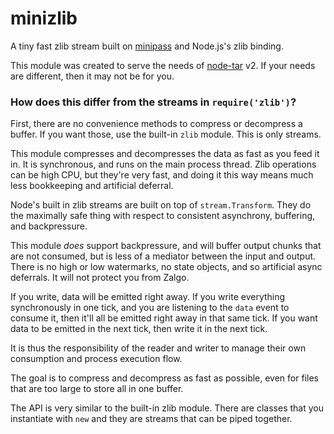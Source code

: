 # minizlib

A tiny fast zlib stream built on [minipass](http://npm.im/minipass)
and Node.js's zlib binding.

This module was created to serve the needs of
[node-tar](http://npm.im/tar) v2.  If your needs are different, then
it may not be for you.

###  How does this differ from the streams in `require('zlib')`?

First, there are no convenience methods to compress or decompress a
buffer.  If you want those, use the built-in `zlib` module.  This is
only streams.

This module compresses and decompresses the data as fast as you feed
it in.  It is synchronous, and runs on the main process thread.  Zlib
operations can be high CPU, but they're very fast, and doing it this
way means much less bookkeeping and artificial deferral.

Node's built in zlib streams are built on top of `stream.Transform`.
They do the maximally safe thing with respect to consistent
asynchrony, buffering, and backpressure.

This module _does_ support backpressure, and will buffer output chunks
that are not consumed, but is less of a mediator between the input and
output.  There is no high or low watermarks, no state objects, and so
artificial async deferrals.  It will not protect you from Zalgo.

If you write, data will be emitted right away.  If you write
everything synchronously in one tick, and you are listening to the
`data` event to consume it, then it'll all be emitted right away in
that same tick.  If you want data to be emitted in the next tick, then
write it in the next tick.

It is thus the responsibility of the reader and writer to manage their
own consumption and process execution flow.

The goal is to compress and decompress as fast as possible, even for
files that are too large to store all in one buffer.

The API is very similar to the built-in zlib module.  There are
classes that you instantiate with `new` and they are streams that can
be piped together.
